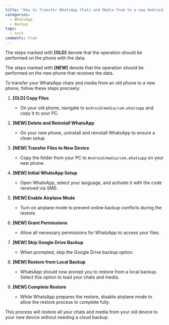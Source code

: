 ```yaml
---
title: "How to Transfer WhatsApp Chats and Media from to a new Android Device"
categories:
  - WhatsApp
  - Backup
tags:
  - tech
comments: true
---
```


The steps marked with **[OLD]** denote that the operation should be performed on the phone with the data.

The steps marked with **[NEW]** denote that the operation should be performed on the new phone that receives the data.

To transfer your WhatsApp chats and media from an old phone to a new phone, follow these steps precisely:

1. **[OLD] Copy Files**
   - On your old phone, navigate to `Android/media/com.whatsapp` and copy it to your PC.

2. **[NEW] Delete and Reinstall WhatsApp**
   - On your new phone, uninstall and reinstall WhatsApp to ensure a clean setup.

3. **[NEW] Transfer Files to New Device**
   - Copy the folder from your PC to `Android/media/com.whatsapp` on your new phone.

4. **[NEW] Initial WhatsApp Setup**
   - Open WhatsApp, select your language, and activate it with the code received via SMS.

5. **[NEW] Enable Airplane Mode**
   - Turn on airplane mode to prevent online backup conflicts during the restore.

6. **[NEW] Grant Permissions**
   - Allow all necessary permissions for WhatsApp to access your files.

7. **[NEW] Skip Google Drive Backup**
   - When prompted, skip the Google Drive backup option.

8. **[NEW] Restore from Local Backup**
   - WhatsApp should now prompt you to restore from a local backup. Select this option to load your chats and media.

9. **[NEW] Complete Restore**
   - While WhatsApp prepares the restore, disable airplane mode to allow the restore process to complete fully.

This process will restore all your chats and media from your old device to your new device without needing a cloud backup.
